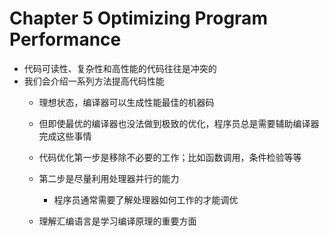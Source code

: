 # Chapter 5 Optimizing Program Performance

- 代码可读性、复杂性和高性能的代码往往是冲突的
- 我们会介绍一系列方法提高代码性能
	- 理想状态，编译器可以生成性能最佳的机器码
	- 但即使最优的编译器也没法做到极致的优化，程序员总是需要辅助编译器完成这些事情

	- 代码优化第一步是移除不必要的工作；比如函数调用，条件检验等等
	- 第二步是尽量利用处理器并行的能力
		- 程序员通常需要了解处理器如何工作的才能调优
	
	- 理解汇编语言是学习编译原理的重要方面